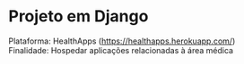 
# Projeto em Django

Plataforma: HealthApps (https://healthapps.herokuapp.com/)  
Finalidade: Hospedar aplicações relacionadas à área médica  


